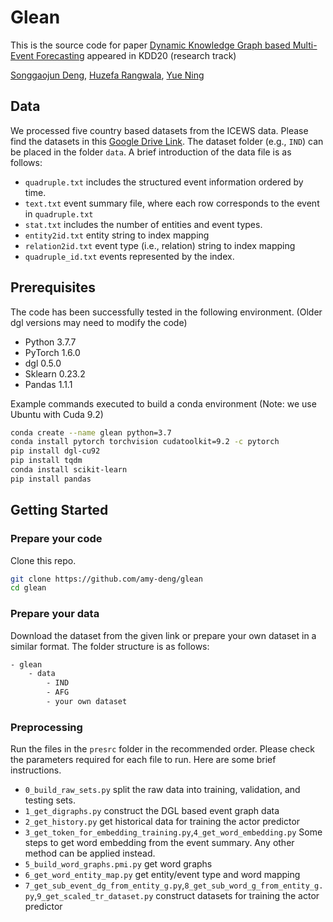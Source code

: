 # Glean

This is the source code for paper [Dynamic Knowledge Graph based Multi-Event Forecasting](https://yue-ning.github.io/docs/KDD20-glean.pdf) appeared in KDD20 (research track)

[Songgaojun Deng](https://amy-deng.github.io/home/), [Huzefa Rangwala](https://cs.gmu.edu/~hrangwal/), [Yue Ning](https://yue-ning.github.io/)


## Data
We processed five country based datasets from the ICEWS data. Please find the datasets in this [Google Drive Link](https://drive.google.com/drive/folders/1qrF1e9I8pnVlCRjb-NPiidZCu5oA0NWL?usp=sharing). The dataset folder (e.g., `IND`) can be placed in the folder `data`. A brief introduction of the data file is as follows:
- `quadruple.txt` includes the structured event information ordered by time.
- `text.txt` event summary file, where each row corresponds to the event in `quadruple.txt`
- `stat.txt` includes the number of entities and event types.
- `entity2id.txt` entity string to index mapping
- `relation2id.txt` event type (i.e., relation) string to index mapping
- `quadruple_id.txt` events represented by the index.

## Prerequisites
The code has been successfully tested in the following environment. (Older dgl versions may need to modify the code)
- Python 3.7.7
- PyTorch 1.6.0
- dgl 0.5.0
- Sklearn 0.23.2
- Pandas 1.1.1

Example commands executed to build a conda environment (Note: we use Ubuntu with Cuda 9.2)
```sh
conda create --name glean python=3.7
conda install pytorch torchvision cudatoolkit=9.2 -c pytorch
pip install dgl-cu92
pip install tqdm
conda install scikit-learn
pip install pandas
```

## Getting Started
### Prepare your code
Clone this repo.
```bash
git clone https://github.com/amy-deng/glean
cd glean
```
### Prepare your data
Download the dataset from the given link or prepare your own dataset in a similar format. The folder structure is as follows:
```sh
- glean
	- data
		- IND
		- AFG
		- your own dataset
```

### Preprocessing
Run the files in the `presrc` folder in the recommended order. Please check the parameters required for each file to run. Here are some brief instructions.
- `0_build_raw_sets.py` split the raw data into training, validation, and testing sets.
- `1_get_digraphs.py` construct the DGL based event graph data 
- `2_get_history.py` get historical data for training the actor predictor
- `3_get_token_for_embedding_training.py`,`4_get_word_embedding.py` Some steps to get word embedding from the event summary. Any other method can be applied instead.
- `5_build_word_graphs.pmi.py` get word graphs
- `6_get_word_entity_map.py` get entity/event type and word mapping
- `7_get_sub_event_dg_from_entity_g.py`,`8_get_sub_word_g_from_entity_g.py`,`9_get_scaled_tr_dataset.py` construct datasets for training the actor predictor

